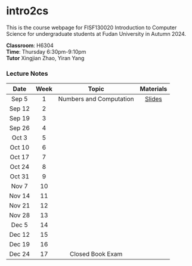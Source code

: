 # intro2cs

This is the course webpage for FISF130020 Introduction to Computer Science for undergraduate students at Fudan University in Autumn 2024.

**Classroom**: H6304  
**Time**: Thursday 6:30pm-9:10pm  
**Tutor** Xingjian Zhao, Yiran Yang  

### Lecture Notes

| Date | Week | Topic | Materials |
|:---------:|:---------:|:---------:|:------------------:|
| Sep 5  |  1 | Numbers and Computation | [Slides](slides/L1-Numbers_and_Computation.pdf)  |
| Sep 12 |  2 |   |   |
| Sep 19 |  3 |   |   |
| Sep 26 |  4 |   |   |
| Oct 3  |  5 |   |   |
| Oct 10 |  6 |   |   |
| Oct 17 |  7 |   |   |
| Oct 24 |  8 |   |   |
| Oct 31 |  9 |   |   |
| Nov 7  | 10 |   |   |
| Nov 14 | 11 |   |   |
| Nov 21 | 12 |   |   |
| Nov 28 | 13 |   |   |
| Dec 5  | 14 |   |   |
| Dec 12 | 15 |   |   |
| Dec 19 | 16 |   |   |
| Dec 24 | 17 | Closed Book Exam  | |

